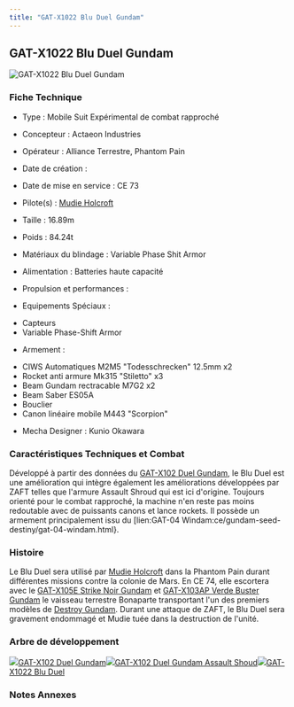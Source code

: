 ```yaml
---
title: "GAT-X1022 Blu Duel Gundam"
---
```


GAT-X1022 Blu Duel Gundam
-------------------------


![GAT-X1022 Blu Duel Gundam](/images/stories/saga/stargazer/mechas/gat-x1022.png)


### Fiche Technique



- Type : Mobile Suit Expérimental de combat rapproché
  
- Concepteur : Actaeon Industries
  
- Opérateur : Alliance Terrestre, Phantom Pain
  
- Date de création : 
  
- Date de mise en service : CE 73
  
- Pilote(s) : [Mudie Holcroft](ce/stargazer/mudie-holcroft.html)
  
- Taille : 16.89m
  
- Poids : 84.24t
  
- Matériaux du blindage : Variable Phase Shit Armor
  
- Alimentation : Batteries haute capacité
  
- Propulsion et performances : 
  
- Equipements Spéciaux :


* Capteurs
* Variable Phase-Shift Armor


- Armement :


* CIWS Automatiques M2M5 "Todesschrecken" 12.5mm x2
* Rocket anti armure Mk315 "Stiletto" x3
* Beam Gundam rectracable M7G2 x2
* Beam Saber ES05A
* Bouclier
* Canon linéaire mobile M443 "Scorpion"


- Mecha Designer : Kunio Okawara


### Caractéristiques Techniques et Combat


Développé à partir des données du [GAT-X102 Duel Gundam](ce/gundam-seed/gatx-102-duel-gundam.html), le Blu Duel est une amélioration qui intègre également les améliorations développées par ZAFT telles que l'armure Assault Shroud qui est ici d'origine. Toujours orienté pour le combat rapproché, la machine n'en reste pas moins redoutable avec de puissants canons et lance rockets. Il possède un armement principalement issu du [lien:GAT-04 Windam:ce/gundam-seed-destiny/gat-04-windam.html}.


### Histoire


Le Blu Duel sera utilisé par [Mudie Holcroft](ce/stargazer/mudie-holcroft.html) dans la Phantom Pain durant différentes missions contre la colonie de Mars. En CE 74, elle escortera avec le [GAT-X105E Strike Noir Gundam](ce/stargazer/gat-x105e-strike-noir.html) et [GAT-X103AP Verde Buster Gundam](ce/stargazer/gat-x103ap-verde-buster.html) le vaisseau terrestre Bonaparte transportant l'un des premiers modèles de [Destroy Gundam](ce/gundam-seed-destiny/gfas-x1-destroy-gundam.html). Durant une attaque de ZAFT, le Blu Duel sera gravement endommagé et Mudie tuée dans la destruction de l'unité.


### Arbre de développement


![](/images/stories/saga/gundamseed/mechas/mini/gat-x102.png)[GAT-X102 Duel Gundam](ce/gundam-seed/gatx-102-duel-gundam.html)![](/images/stories/saga/gundamseed/mechas/mini/gat-x102-as.png)[GAT-X102 Duel Gundam Assault Shoud](ce/gundam-seed/gatx-102-duel-gundam.html)![](/images/stories/saga/stargazer/mechas/mini/gat-x1022.png)[GAT-X1022 Blu Duel](ce/stargazer/gat-x1022-blu-duel-gundam.html)
### Notes Annexes


